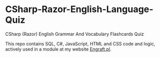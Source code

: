 # CSharp-Razor-English-Language-Quiz
CSharp (Razor)  English  Grammar  And  Vocabulary  Flashcards Quiz

<p>This repo contains SQL, C#, JavaScript, HTML and CSS code and logic, actively used in a module at my website <a href="https://engraft.pl/Galerie/Grzegorz">Engraft.pl</a>.</p>
